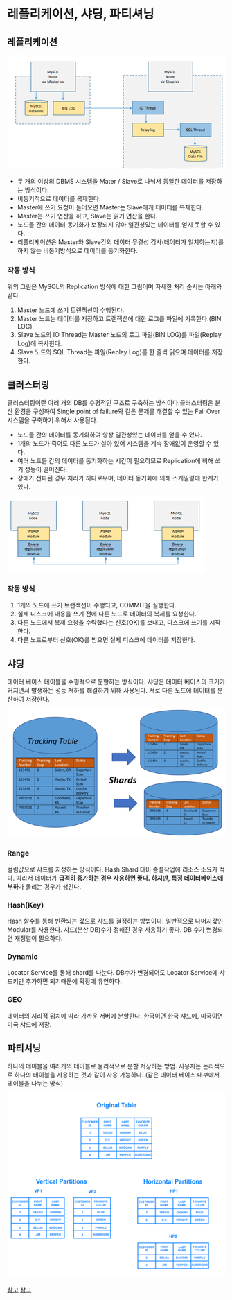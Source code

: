 # 레플리케이션, 샤딩, 파티셔닝


## 레플리케이션

![alt text](image-17.png)

* 두 개의 이상의 DBMS 시스템을 Mater / Slave로 나눠서 동일한 데이터를 저장하는 방식이다.
* 비동기적으로 데이터를 복제한다.
* Master에 쓰기 요청이 들어오면 Master는 Slave에게 데이터를 복제한다.
* Master는 쓰기 연산을 하고, Slave는 읽기 연산을 한다.
* 노드들 간의 데이터 동기화가 보장되지 않아 일관성있는 데이터를 얻지 못할 수 있다.
* 리플리케이션은 Master와 Slave간의 데이터 무결성 검사(데이터가 일치하는지)를 하지 않는 비동기방식으로 데이터를 동기화한다. 

### 작동 방식

위의 그림은 MySQL의 Replication 방식에 대한 그림이며 자세한 처리 순서는 아래와 같다.
 

1. Master 노드에 쓰기 트랜잭션이 수행된다.
2. Master 노드는 데이터를 저장하고 트랜잭션에 대한 로그를 파일에 기록한다.(BIN LOG)
3. Slave 노드의 IO Thread는 Master 노드의 로그 파일(BIN LOG)를 파일(Replay Log)에 복사한다.
4. Slave 노드의 SQL Thread는 파일(Replay Log)를 한 줄씩 읽으며 데이터를 저장한다.

## 클러스터링

클러스터링이란 여러 개의 DB를 수평적인 구조로 구축하는 방식이다.클러스터링은 분산 환경을 구성하여 Single point of failure와 같은 문제를 해결할 수 있는 Fail Over 시스템을 구축하기 위해서 사용된다.

* 노드들 간의 데이터를 동기화하여 항상 일관성있는 데이터를 얻을 수 있다.
* 1개의 노드가 죽어도 다른 노드가 살아 있어 시스템을 계속 장애없이 운영할 수 있다.
* 여러 노드들 간의 데이터를 동기화하는 시간이 필요하므로 Replication에 비해 쓰기 성능이 떨어진다.
* 장애가 전파된 경우 처리가 까다로우며, 데이터 동기화에 의해 스케일링에 한계가 있다.


![alt text](image-18.png)

### 작동 방식

1. 1개의 노드에 쓰기 트랜잭션이 수행되고, COMMIT을 실행한다.
2. 실제 디스크에 내용을 쓰기 전에 다른 노드로 데이터의 복제를 요청한다.
3. 다른 노드에서 복제 요청을 수락했다는 신호(OK)를 보내고, 디스크에 쓰기를 시작한다.
4. 다른 노드로부터 신호(OK)를 받으면 실제 디스크에 데이터를 저장한다.

## 샤딩

데이터 베이스 테이블을 수평적으로 분할하는 방식이다. 샤딩은 데이터 베이스의 크기가 커지면서 발생하는 성능 저하를 해결하기 위해 사용된다. 서로 다른 노드에 데이터를 분산하여 저장한다.

![alt text](image-19.png)

### Range
컬럼값으로 샤드를 지정하는 방식이다. Hash Shard 대비 증설작업에 리소스 소요가 적다. 따라서 데이터가 **급격히 증가하는 경우 사용하면 좋다. 하지만, 특정 데이터베이스에 부하**가 몰리는 경우가 생긴다.

### Hash(Key)
Hash 함수를 통해 반환되는 값으로 샤드를 결정하는 방법이다. 일반적으로 나머지값인 Modular를 사용한다. 샤드(분산 DB)수가 정해진 경우 사용하기 좋다. DB 수가 변경되면 재정렬이 필요하다.

### Dynamic
Locator Service를 통해 shard를 나눈다. DB수가 변경되어도 Locator Service에 샤드키만 추가하면 되기때문에 확장에 유연하다.

### GEO
데이터의 지리적 위치에 따라 가까운 서버에 분할한다. 한국이면 한국 샤드에, 미국이면 미국 샤드에 저장.


## 파티셔닝

하나의 테이블을 여러개의 테이블로 물리적으로 분할 저장하는 방법. 사용자는 논리적으로 하나의 테이블을 사용하는 것과 같이 사용 가능하다. (같은 데이터 베이스 내부에서 테이블을 나누는 방식)

![alt text](image-20.png)



[참고](https://mangkyu.tistory.com/97)
[참고](https://velog.io/@goseungwon/%ED%8C%8C%ED%8B%B0%EC%85%94%EB%8B%9D%EA%B3%BC-%EC%83%A4%EB%94%A9)